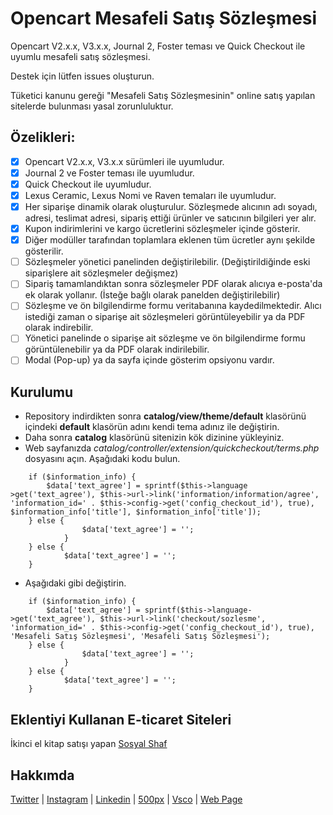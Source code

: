 # Opencart Mesafeli Satış Sözleşmesi

Opencart V2.x.x, V3.x.x, Journal 2, Foster teması ve Quick Checkout ile uyumlu mesafeli satış sözleşmesi.

Destek için lütfen issues oluşturun.

Tüketici kanunu gereği "Mesafeli Satış Sözleşmesinin" online satış yapılan sitelerde bulunması yasal zorunluluktur.

## Özelikleri:
- [x] Opencart V2.x.x, V3.x.x sürümleri ile uyumludur.
- [x] Journal 2 ve Foster teması ile uyumludur.
- [x] Quick Checkout ile uyumludur.
- [x] Lexus Ceramic, Lexus Nomi ve Raven temaları ile uyumludur.
- [x] Her siparişe dinamik olarak oluşturulur. Sözleşmede alıcının adı soyadı, adresi, teslimat adresi, sipariş ettiği ürünler ve satıcının bilgileri yer alır.
- [x] Kupon indirimlerini ve kargo ücretlerini sözleşmeler içinde gösterir.
- [x] Diğer modüller tarafından toplamlara eklenen tüm ücretler aynı şekilde gösterilir.
- [ ] Sözleşmeler yönetici panelinden değiştirilebilir. (Değiştirildiğinde eski siparişlere ait sözleşmeler değişmez)
- [ ] Sipariş tamamlandıktan sonra sözleşmeler PDF olarak alıcıya e-posta'da ek olarak yollanır. (İsteğe bağlı olarak panelden değiştirilebilir)
- [ ] Sözleşme ve ön bilgilendirme formu veritabanına kaydedilmektedir. Alıcı istediği zaman o siparişe ait sözleşmeleri görüntüleyebilir ya da PDF olarak indirebilir.
- [ ] Yönetici panelinde o siparişe ait sözleşme ve ön bilgilendirme formu görüntülenebilir ya da PDF olarak indirilebilir.
- [ ] Modal (Pop-up) ya da sayfa içinde gösterim opsiyonu vardır.

## Kurulumu
- Repository indirdikten sonra **catalog/view/theme/default** klasörünü içindeki **default** klasörün adını kendi tema adınız ile değiştirin.
- Daha sonra **catalog** klasörünü sitenizin kök dizinine yükleyiniz.
- Web sayfanızda *catalog/controller/extension/quickcheckout/terms.php* dosyasını açın. Aşağıdaki kodu bulun.

```
	if ($information_info) {
		$data['text_agree'] = sprintf($this->language >get('text_agree'), $this->url->link('information/information/agree', 'information_id=' . $this->config->get('config_checkout_id'), true), $information_info['title'], $information_info['title']);
	} else {
				$data['text_agree'] = '';
			}
	} else {
			$data['text_agree'] = '';
	}
```

- Aşağıdaki gibi değiştirin.

```
	if ($information_info) {
		$data['text_agree'] = sprintf($this->language->get('text_agree'), $this->url->link('checkout/sozlesme', 'information_id=' . $this->config->get('config_checkout_id'), true), 'Mesafeli Satış Sözleşmesi', 'Mesafeli Satış Sözleşmesi');
	} else {
				$data['text_agree'] = '';
			}
	} else {
			$data['text_agree'] = '';
	}
```

## Eklentiyi Kullanan E-ticaret Siteleri
İkinci el kitap satışı yapan [Sosyal Shaf](https://www.sosyalsahaf.com/)

## Hakkımda
[Twitter](https://twitter.com/kamilklkn) | [Instagram](http://instagram.com/kamilklkn) | [Linkedin](http://tr.linkedin.com/in/kamilklkn/) | [500px](https://500px.com/kamilklkn) | [Vsco](https://vsco.co/kamilklkn/) | [Web Page](http://www.kamilklkn.com/)
